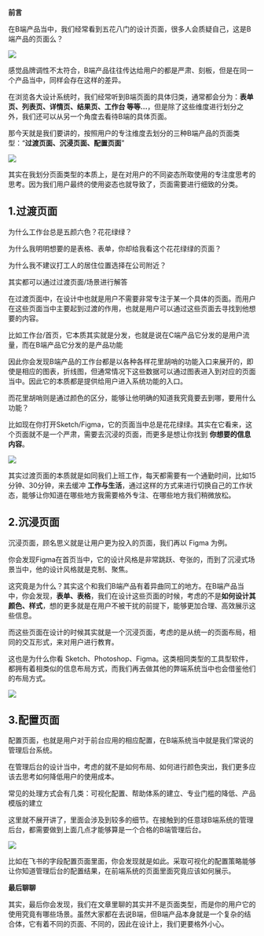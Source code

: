 **前言**

在B端产品当中，我们经常看到五花八门的设计页面，很多人会质疑自己，这是B端产品的页面么？  

![](https://cdn.wallleap.cn/img/pic/illustrtion/202211031349607.png)

感觉品牌调性不太符合，B端产品往往传达给用户的都是严肃、刻板，但是在同一个产品当中，同样会存在这样的差异。

在浏览各大设计系统时，我们经常听到B端页面的具体归类，通常都会分为：**表单页、列表页、详情页、结果页、工作台 等等...**，但是除了这些维度进行划分之外，我们还可以从另一个角度去看待B端的具体页面。

那今天就是我们要讲的，按照用户的专注维度去划分的三种B端产品的页面类型：“**过渡页面、沉浸页面、配置页面**”

![](https://cdn.wallleap.cn/img/pic/illustrtion/202211031349608.png)

其实在我划分页面类型的本质上，是在对用户的不同姿态所取使用的专注度思考的思考。因为我们用户最终的使用姿态也就导致了，页面需要进行细致的分类。

## 1.过渡页面

为什么工作台总是五颜六色？花花绿绿？

为什么我明明想要的是表格、表单，你却给我看这个花花绿绿的页面？

为什么我不建议打工人的居住位置选择在公司附近？

其实都可以通过过渡页面/场景进行解答

在过渡页面中，在设计中也就是用户不需要非常专注于某一个具体的页面。而用户在这些页面当中主要起到过渡的作用，也就是用户可以通过这些页面去寻找到他想要的内容。

比如工作台/首页，它本质其实就是分发，也就是说在C端产品它分发的是用户流量，而在B端产品它分发的是产品功能

因此你会发现B端产品的工作台都是以各种各样花里胡哨的功能入口来展开的，即使是相应的图表，折线图，但通常情况下这些数据可以通过图表进入到对应的页面当中。因此它的本质都是提供给用户进入系统功能的入口。

而花里胡哨则是通过颜色的区分，能够让他明确的知道我究竟要去到哪，要用什么功能？

比如现在你打开Sketch/Figma，它的页面当中总是花花绿绿。其实在它看来，这个页面就不是一个严肃，需要去沉浸的页面，而更多是想让你找到 **你想要的信息内容**。

![](https://cdn.wallleap.cn/img/pic/illustrtion/202211031349609.png)

其实过渡页面的本质就是如同我们上班工作，每天都需要有一个通勤时间，比如15分钟、30分钟，来去缓冲 **工作与生活**，通过这样的方式来进行切换自己的工作状态，能够让你知道在哪些地方我需要格外专注、在哪些地方我们稍微放松。

## 2.沉浸页面

沉浸页面，顾名思义就是让用户更为投入的页面，我们再以 Figma 为例。

你会发现Figma在首页当中，它的设计风格是非常跳跃、夸张的，而到了沉浸式场景当中，他的设计风格就是克制、聚焦。

这究竟是为什么？其实这个和我们B端产品有着异曲同工的地方。在B端产品当中，你会发现，**表单、表格**，我们在设计这些页面的时候，考虑的不是**如何设计其颜色、样式**，想的更多就是在用户不被干扰的前提下，能够更加合理、高效展示这些信息。

而这些页面在设计的时候其实就是一个沉浸页面，考虑的是从统一的页面布局，相同的交互形式，来对用户进行教育。

这也是为什么你看 Sketch、Photoshop、Figma。这类相同类型的工具型软件，都拥有着相类似的信息布局方式，而我们再去做其他的弊端系统当中也会借鉴他们的布局方式。

![](https://cdn.wallleap.cn/img/pic/illustrtion/202211031349610.png)

## 3.配置页面

配置页面，也就是用户对于前台应用的相应配置，在B端系统当中就是我们常说的管理后台系统。

在管理后台的设计当中，考虑的就不是如何布局、如何进行颜色突出，我们更多应该去思考如何降低用户的使用成本。

常见的处理方式会有几类：可视化配置、帮助体系的建立、专业门槛的降低、产品模版的建立

这里就不展开讲了，里面会涉及到较多的细节。在接触到的任意球B端系统的管理后台，都需要做到上面几点才能够算是一个合格的B端管理后台。

![](https://cdn.wallleap.cn/img/pic/illustrtion/202211031349611.png)

比如在飞书的字段配置页面里面，你会发现就是如此。采取可视化的配置策略能够让你知道管理后台的配置结果，在前端系统的页面里面究竟应该如何展示。

**最后聊聊**  

其实，最后你会发现，我们在文章里聊的其实并不是页面类型，而是你的用户它的使用究竟有哪些场景。虽然大家都在去说B端，但B端产品本身就是一个复杂的结合体，它有着不同的页面、不同的，因此在设计上，我们更要格外小心。
